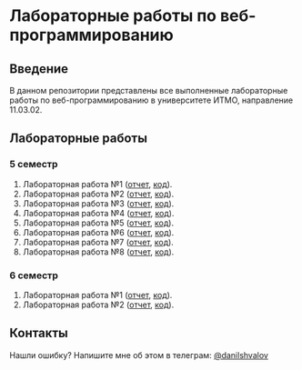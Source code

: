 # Лабораторные работы по веб-программированию

## Введение

В данном репозитории представлены все выполненные лабораторные работы по
веб-программированию в университете ИТМО, направление 11.03.02.

## Лабораторные работы

### 5 семестр

1. Лабораторная работа №1 ([отчет](terms/term-5/lab-1/tex/report.pdf),
   [код](terms/term-5/lab-1/)).
2. Лабораторная работа №2 ([отчет](terms/term-5/lab-2/tex/report.pdf),
   [код](terms/term-5/lab-2/)).
3. Лабораторная работа №3 ([отчет](terms/term-5/lab-3/tex/report.pdf),
   [код](terms/term-5/lab-3/)).
4. Лабораторная работа №4 ([отчет](terms/term-5/lab-4/tex/report.pdf),
   [код](terms/term-5/lab-4/)).
5. Лабораторная работа №5 ([отчет](terms/term-5/lab-5/tex/report.pdf),
   [код](terms/term-5/lab-5/)).
6. Лабораторная работа №6 ([отчет](terms/term-5/lab-6/tex/report.pdf),
   [код](terms/term-5/lab-6/)).
7. Лабораторная работа №7 ([отчет](terms/term-5/lab-7/tex/report.pdf),
   [код](terms/term-5/lab-7/)).
8. Лабораторная работа №8 ([отчет](terms/term-5/lab-8/tex/report.pdf),
   [код](terms/term-5/lab-8/)).

### 6 семестр

1. Лабораторная работа №1 ([отчет](terms/term-6/lab-1/tex/report.pdf),
   [код](terms/term-6/lab-1/)).
2. Лабораторная работа №2 ([отчет](terms/term-6/lab-2/tex/report.pdf),
   [код](terms/term-6/lab-2/)).

## Контакты

Нашли ошибку? Напишите мне об этом в телеграм:
[@danilshvalov](https://t.me/danilshvalov)
